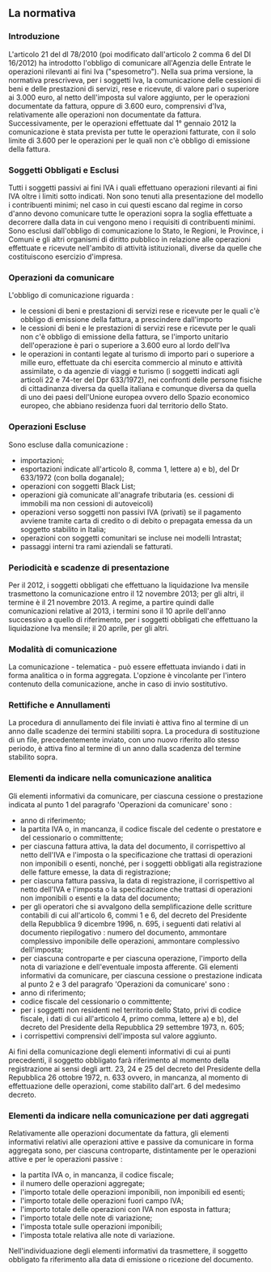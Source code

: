 ## La normativa

### Introduzione

L'articolo 21 del dl 78/2010 (poi modificato dall'articolo 2 comma 6 del Dl 16/2012) ha introdotto l'obbligo di comunicare all'Agenzia delle Entrate le operazioni rilevanti ai fini Iva ("spesometro").
Nella sua prima versione, la normativa prescriveva, per i soggetti Iva, la comunicazione delle cessioni di beni e delle prestazioni di servizi, rese e ricevute, di valore pari o superiore ai 3.000 euro, al netto dell'imposta sul valore aggiunto, per le operazioni documentate da fattura, oppure di 3.600 euro, comprensivi d'Iva, relativamente alle operazioni non documentate da fattura.
Successivamente, per le operazioni effettuate dal 1° gennaio 2012 la comunicazione è stata prevista per tutte le operazioni fatturate, con il solo limite di 3.600 per le operazioni per le quali non c'è obbligo di emissione della fattura.

### Soggetti Obbligati e Esclusi

Tutti i soggetti passivi ai fini IVA i quali effettuano operazioni rilevanti ai fini IVA oltre i limiti sotto indicati.
Non sono tenuti alla presentazione del modello i contribuenti minimi; nel caso in cui questi escano dal regime in corso d'anno devono comunicare tutte le operazioni sopra la soglia effettuate a decorrere dalla data in cui vengono meno i requisiti di contribuenti minimi.
Sono esclusi dall'obbligo di comunicazione lo Stato, le Regioni, le Province, i Comuni e gli altri organismi di diritto pubblico in relazione alle operazioni effettuate e ricevute nell'ambito di attività istituzionali, diverse da quelle che costituiscono esercizio d'impresa.

### Operazioni da comunicare

L'obbligo di comunicazione riguarda : 
 - le cessioni di beni e prestazioni di servizi rese e ricevute per le quali c'è obbligo di emissione della fattura, a prescindere dall'importo
 - le cessioni di beni e le prestazioni di servizi rese e ricevute per le quali non c'è obbligo di emissione della fattura, se l'importo unitario dell'operazione è pari o superiore a 3.600 euro al lordo dell'Iva
 - le operazioni in contanti legate al turismo di importo pari o superiore a mille euro, effettuate da chi esercita commercio al minuto e attività assimilate, o da agenzie di viaggi e turismo (i soggetti indicati agli  articoli 22 e 74-ter del Dpr 633/1972), nei confronti delle persone fisiche di cittadinanza diversa da quella italiana e comunque diversa da quella di uno dei paesi dell'Unione europea ovvero dello Spazio economico europeo, che abbiano residenza fuori dal territorio dello Stato.


### Operazioni Escluse

Sono escluse dalla comunicazione : 
 * importazioni;
 * esportazioni indicate all'articolo 8, comma 1, lettere a) e b), del Dr 633/1972 (con bolla doganale);
 * operazioni con soggetti Black List;
 * operazioni già comunicate all'anagrafe tributaria (es. cessioni di immobili ma non cessioni di autoveicoli)
 * operazioni verso soggetti non passivi IVA (privati) se il pagamento avviene tramite carta di credito o di debito o prepagata emessa da un soggetto stabilito in Italia;
 * operazioni con soggetti comunitari se incluse nei modelli Intrastat;
 * passaggi interni tra rami aziendali se fatturati.

### Periodicità e scadenze di presentazione

Per il 2012, i soggetti obbligati che effettuano la liquidazione Iva mensile trasmettono la comunicazione entro il 12 novembre 2013; per gli altri, il termine è il 21 novembre 2013.
A regime, a partire quindi dalle comunicazioni relative al 2013, i termini sono il 10 aprile dell'anno successivo a quello di riferimento, per i soggetti obbligati che effettuano la liquidazione Iva mensile; il 20 aprile, per gli altri.

 ### Modalità di comunicazione

La comunicazione - telematica - può essere effettuata inviando i dati in forma analitica o in forma aggregata. L'opzione è vincolante per l'intero contenuto della comunicazione, anche in caso di invio sostitutivo.

### Rettifiche e Annullamenti

La procedura di annullamento dei file inviati è attiva fino al termine di un anno dalle scadenze dei termini stabiliti sopra.
La procedura di sostituzione di un file, precedentemente inviato, con uno nuovo riferito allo stesso periodo, è attiva fino al termine di un anno dalla scadenza del termine stabilito sopra.

### Elementi da indicare nella comunicazione analitica

Gli elementi informativi da comunicare, per ciascuna cessione o prestazione indicata al punto 1 del paragrafo 'Operazioni da comunicare' sono : 
 * anno di riferimento;
 * la partita IVA o, in mancanza, il codice fiscale del cedente o prestatore e del cessionario o committente;
 * per ciascuna fattura attiva, la data del documento, il corrispettivo al netto dell'IVA e l'imposta o la specificazione che trattasi di operazioni non imponibili o esenti, nonché, per i soggetti obbligati alla registrazione delle fatture emesse, la data di registrazione;
 * per ciascuna fattura passiva, la data di registrazione, il corrispettivo al netto dell'IVA e l'imposta o la specificazione che trattasi di operazioni non imponibili o esenti e la data del documento;
 * per gli operatori che si avvalgono della semplificazione delle scritture contabili di cui all'articolo 6, commi 1 e 6, del decreto del Presidente della Repubblica 9 dicembre 1996, n. 695, i seguenti dati relativi al documento riepilogativo :  numero del documento, ammontare complessivo imponibile delle operazioni, ammontare complessivo dell'imposta;
 * per ciascuna controparte e per ciascuna operazione, l'importo della nota di variazione e dell'eventuale imposta afferente.
Gli elementi informativi da comunicare, per ciascuna cessione o prestazione indicata al punto 2 e 3 del paragrafo 'Operazioni da comunicare' sono : 
 * anno di riferimento;
 * codice fiscale del cessionario o committente;
 * per i soggetti non residenti nel territorio dello Stato, privi di codice fiscale, i dati di cui all'articolo 4, primo comma, lettere a) e b), del decreto del Presidente della Repubblica 29 settembre 1973, n. 605;
 * i corrispettivi comprensivi dell'imposta sul valore aggiunto.

Ai fini della comunicazione degli elementi informativi di cui ai punti precedenti, il soggetto obbligato farà riferimento al momento della registrazione ai sensi degli artt. 23, 24 e 25 del decreto del Presidente della Repubblica 26 ottobre 1972, n. 633 ovvero, in mancanza, al momento di effettuazione delle operazioni, come stabilito dall'art. 6 del medesimo decreto.

### Elementi da indicare nella comunicazione per dati aggregati

Relativamente alle operazioni documentate da fattura, gli elementi informativi relativi alle operazioni attive e passive da comunicare in forma aggregata sono, per ciascuna controparte, distintamente per le operazioni attive e per le operazioni passive : 
 * la partita IVA o, in mancanza, il codice fiscale;
 * il numero delle operazioni aggregate;
 * l'importo totale delle operazioni imponibili, non imponibili ed esenti;
 * l'importo totale delle operazioni fuori campo IVA;
 * l'importo totale delle operazioni con IVA non esposta in fattura;
 * l'importo totale delle note di variazione;
 * l'imposta totale sulle operazioni imponibili;
 * l'imposta totale relativa alle note di variazione.

Nell'individuazione degli elementi informativi da trasmettere, il soggetto obbligato fa riferimento alla data di emissione o ricezione del documento.
